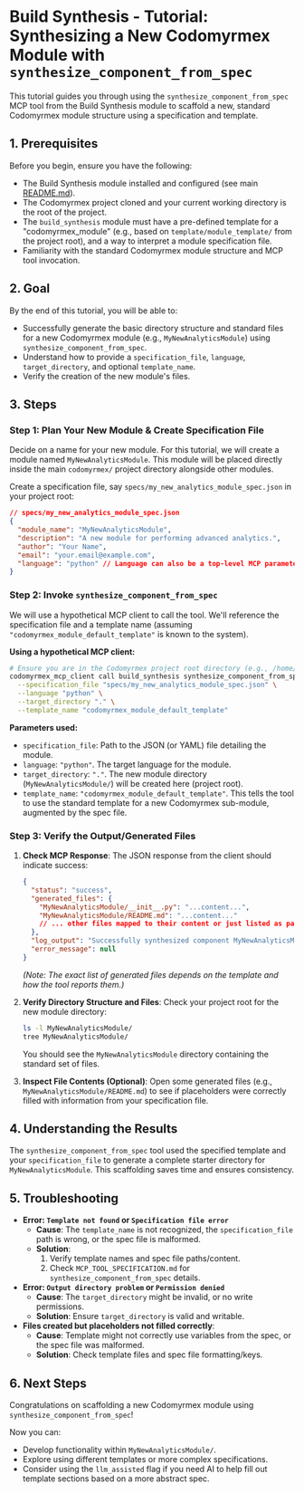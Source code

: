 # Build Synthesis - Tutorial: Synthesizing a New Codomyrmex Module with `synthesize_component_from_spec`

This tutorial guides you through using the `synthesize_component_from_spec` MCP tool from the Build Synthesis module to scaffold a new, standard Codomyrmex module structure using a specification and template.

## 1. Prerequisites

Before you begin, ensure you have the following:

- The Build Synthesis module installed and configured (see main [README.md](../../README.md)).
- The Codomyrmex project cloned and your current working directory is the root of the project.
- The `build_synthesis` module must have a pre-defined template for a "codomyrmex_module" (e.g., based on `template/module_template/` from the project root), and a way to interpret a module specification file.
- Familiarity with the standard Codomyrmex module structure and MCP tool invocation.

## 2. Goal

By the end of this tutorial, you will be able to:

- Successfully generate the basic directory structure and standard files for a new Codomyrmex module (e.g., `MyNewAnalyticsModule`) using `synthesize_component_from_spec`.
- Understand how to provide a `specification_file`, `language`, `target_directory`, and optional `template_name`.
- Verify the creation of the new module's files.

## 3. Steps

### Step 1: Plan Your New Module & Create Specification File

Decide on a name for your new module. For this tutorial, we will create a module named `MyNewAnalyticsModule`.
This module will be placed directly inside the main `codomyrmex/` project directory alongside other modules.

Create a specification file, say `specs/my_new_analytics_module_spec.json` in your project root:

```json
// specs/my_new_analytics_module_spec.json
{
  "module_name": "MyNewAnalyticsModule",
  "description": "A new module for performing advanced analytics.",
  "author": "Your Name",
  "email": "your.email@example.com",
  "language": "python" // Language can also be a top-level MCP parameter
}
```

### Step 2: Invoke `synthesize_component_from_spec`

We will use a hypothetical MCP client to call the tool. We'll reference the specification file and a template name (assuming `"codomyrmex_module_default_template"` is known to the system).

**Using a hypothetical MCP client:**

```bash
# Ensure you are in the Codomyrmex project root directory (e.g., /home/user/codomyrmex)
codomyrmex_mcp_client call build_synthesis synthesize_component_from_spec \
  --specification_file "specs/my_new_analytics_module_spec.json" \
  --language "python" \
  --target_directory "." \
  --template_name "codomyrmex_module_default_template"
```

**Parameters used:**
- `specification_file`: Path to the JSON (or YAML) file detailing the module.
- `language`: `"python"`. The target language for the module.
- `target_directory`: `"."`. The new module directory (`MyNewAnalyticsModule/`) will be created here (project root).
- `template_name`: `"codomyrmex_module_default_template"`. This tells the tool to use the standard template for a new Codomyrmex sub-module, augmented by the spec file.

### Step 3: Verify the Output/Generated Files

1.  **Check MCP Response**: The JSON response from the client should indicate success:
    ```json
    {
      "status": "success",
      "generated_files": {
        "MyNewAnalyticsModule/__init__.py": "...content...",
        "MyNewAnalyticsModule/README.md": "...content..."
        // ... other files mapped to their content or just listed as paths ...
      },
      "log_output": "Successfully synthesized component MyNewAnalyticsModule at ./MyNewAnalyticsModule based on spec and template.",
      "error_message": null
    }
    ```
    *(Note: The exact list of generated files depends on the template and how the tool reports them.)*

2.  **Verify Directory Structure and Files**: Check your project root for the new module directory:
    ```bash
    ls -l MyNewAnalyticsModule/
    tree MyNewAnalyticsModule/
    ```
    You should see the `MyNewAnalyticsModule` directory containing the standard set of files.

3.  **Inspect File Contents (Optional)**: Open some generated files (e.g., `MyNewAnalyticsModule/README.md`) to see if placeholders were correctly filled with information from your specification file.

## 4. Understanding the Results

The `synthesize_component_from_spec` tool used the specified template and your `specification_file` to generate a complete starter directory for `MyNewAnalyticsModule`. This scaffolding saves time and ensures consistency.

## 5. Troubleshooting

- **Error: `Template not found` or `Specification file error`**
  - **Cause**: The `template_name` is not recognized, the `specification_file` path is wrong, or the spec file is malformed.
  - **Solution**: 
    1. Verify template names and spec file paths/content.
    2. Check `MCP_TOOL_SPECIFICATION.md` for `synthesize_component_from_spec` details.
- **Error: `Output directory problem` or `Permission denied`**
  - **Cause**: The `target_directory` might be invalid, or no write permissions.
  - **Solution**: Ensure `target_directory` is valid and writable.
- **Files created but placeholders not filled correctly**: 
  - **Cause**: Template might not correctly use variables from the spec, or the spec file was malformed.
  - **Solution**: Check template files and spec file formatting/keys.

## 6. Next Steps

Congratulations on scaffolding a new Codomyrmex module using `synthesize_component_from_spec`!

Now you can:
- Develop functionality within `MyNewAnalyticsModule/`.
- Explore using different templates or more complex specifications.
- Consider using the `llm_assisted` flag if you need AI to help fill out template sections based on a more abstract spec. 